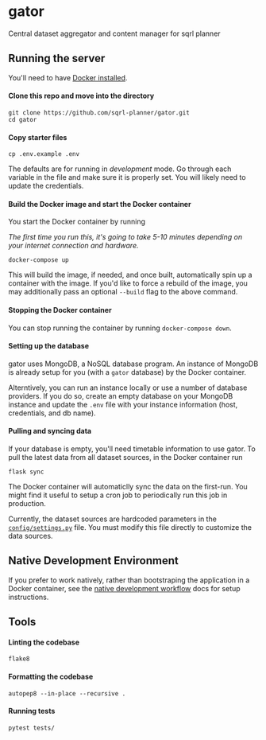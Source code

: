 # gator
Central dataset aggregator and content manager for sqrl planner

 ## Running the server
 You'll need to have [Docker installed](https://docs.docker.com/get-docker/).

 #### Clone this repo and move into the directory
 ```shell
 git clone https://github.com/sqrl-planner/gator.git
 cd gator
 ```

 #### Copy starter files
 ```shell
 cp .env.example .env
 ```
 The defaults are for running in *development* mode. Go through each variable in the file and make sure it is properly set. You will likely need to update the credentials.

 #### Build the Docker image and start the Docker container

You start the Docker container by running

 *The first time you run this, it's going to take 5-10 minutes depending on your internet connection and hardware.*
 ```shell
 docker-compose up
 ```
 This will build the image, if needed, and once built, automatically spin up a container with the image. If you'd like to force a rebuild of the image, you may additionally pass an optional ``--build`` flag to the above command.

 #### Stopping the Docker container

 You can stop running the container by running ``docker-compose down``.

#### Setting up the database

gator uses MongoDB, a NoSQL database program. An instance of MongoDB is already setup for you (with a ``gator`` database) by the Docker container. 

Alterntively, you can run an instance locally or use a number of database providers. If you do so, create an empty database on your MongoDB instance and update the ``.env`` file with your instance information (host, credentials, and db name).

#### Pulling and syncing data

If your database is empty, you'll need timetable information to use gator. To pull the latest data from all dataset sources, in the Docker container run
```shell
flask sync
```

The Docker container will automaticlly sync the data on the first-run. You might find it useful to setup a cron job to periodically run this job in production.

Currently, the dataset sources are hardcoded parameters in the [``config/settings.py``](https://github.com/sqrl-planner/sqrl-server/blob/main/config/settings.py) file. You must modify this file directly to customize the data sources.

## Native Development Environment
If you prefer to work natively, rather than bootstraping the application in a Docker container, see the [native development workflow](docs/develop-native.md) docs for setup instructions.

## Tools

#### Linting the codebase
```
flake8
```

#### Formatting the codebase
```
autopep8 --in-place --recursive .
```

#### Running tests
````
pytest tests/
````
